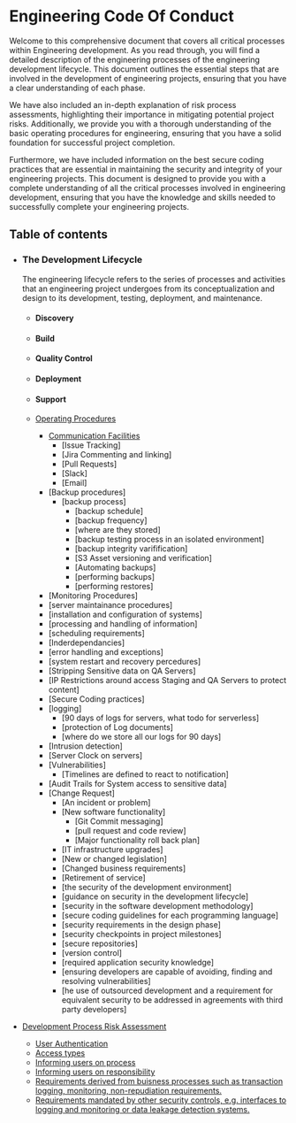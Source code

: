 # Engineering Code Of Conduct

Welcome to this comprehensive document that covers all critical processes within Engineering development. As you read through, you will find a detailed description of the engineering processes of the engineering development lifecycle. This document outlines the essential steps that are involved in the development of engineering projects, ensuring that you have a clear understanding of each phase.

We have also included an in-depth explanation of risk process assessments, highlighting their importance in mitigating potential project risks. Additionally, we provide you with a thorough understanding of the basic operating procedures for engineering, ensuring that you have a solid foundation for successful project completion.

Furthermore, we have included information on the best secure coding practices that are essential in maintaining the security and integrity of your engineering projects. This document is designed to provide you with a complete understanding of all the critical processes involved in engineering development, ensuring that you have the knowledge and skills needed to successfully complete your engineering projects.

## Table of contents

- ### The Development Lifecycle
  The engineering lifecycle refers to the series of processes and activities that an engineering project undergoes from its conceptualization and design to its development, testing, deployment, and maintenance.

  - #### Discovery
  
  - #### Build
  
  - #### Quality Control

  - #### Deployment
  
  - #### Support

 


  - [Operating Procedures](./tbc/tbc.md)
    - [Communication Facilities ](./tbc/tbc.md)
      - [Issue Tracking]
      - [Jira Commenting and linking]
      - [Pull Requests]
      - [Slack]
      - [Email]
    - [Backup procedures]
      - [backup  process]
        - [backup schedule]
        - [backup frequency]
        - [where are they stored]
        - [backup testing process in an isolated environment]
        - [backup integrity varifification]
        - [S3 Asset versioning and verification]
        - [Automating backups]
        - [performing backups]
        - [performing restores]
    - [Monitoring Procedures]
    - [server maintainance procedures]
    - [installation and configuration of systems]
    - [processing and handling of information]
    - [scheduling requirements]
    - [Inderdependancies]
    - [error handling and exceptions]
    - [system restart and recovery percedures]
    - [Stripping Sensitive data on QA Servers]
    - [IP Restrictions around access Staging and QA Servers to  protect content] 
    - [Secure Coding practices]
    - [logging]
      - [90 days of logs for servers, what todo for serverless]
      - [protection of Log documents]
      - [where do we store all our logs for 90 days]
    - [Intrusion detection]
    - [Server Clock on servers]
    - [Vulnerabilities]
      - [Timelines are defined to react to notification]
    - [Audit Trails for System access to sensitive data]
    - [Change Request]
      - [An incident or problem]
      - [New software functionality]
        - [Git Commit messaging]
        - [pull request and code review]
        - [Major functionality roll back plan]
      - [IT infrastructure upgrades]
      - [New or changed legislation]
      - [Changed business requirements]
      - [Retirement of service]
      - [the security of the development environment]
      - [guidance on security in the development lifecycle]
      - [security in the software development methodology]
      - [secure coding guidelines for each programming language]
      - [security requirements in the design phase]
      - [security checkpoints in project milestones]
      - [secure repositories]
      - [version control]
      - [required application security knowledge]
      - [ensuring developers are capable of avoiding, finding and resolving vulnerabilities]
      - [he use of outsourced development and a requirement for equivalent security to be addressed in agreements with third party developers]
      

- [Development Process Risk Assessment](./tbc/tbc.md)
  - [User Authentication](./tbc/tbc.md)
  - [Access types](./tbc/tbc.md)
  - [Informing users on process](./tbc/tbc.md)
  - [Informing users on responsibility](./tbc/tbc.md)
  - [Requirements derived from buisness processes such as transaction logging, monitoring, non-repudiation requirements.](./tbc/tbc.md)
  - [Requirements mandated by other security controls, e.g. interfaces to logging and monitoring or data leakage detection systems. ](./tbc/tbc.md)


